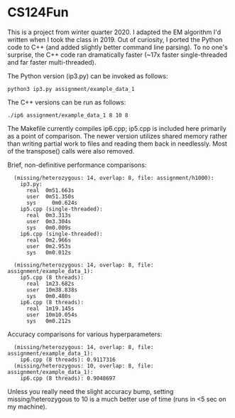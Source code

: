 # CS124Fun

This is a project from winter quarter 2020. I adapted the EM algorithm I'd
written when I took the class in 2019. Out of curiosity, I ported the Python
code to C++ (and added slightly better command line parsing). To no one's
surprise, the C++ code ran dramatically faster (~17x faster single-threaded
and far faster multi-threaded).

The Python version (ip3.py) can be invoked as follows:
```
python3 ip3.py assignment/example_data_1
```

The C++ versions can be run as follows:
```
./ip6 assignment/example_data_1 8 10 8
```

The Makefile currently compiles ip6.cpp; ip5.cpp is included here primarily as
a point of comparison. The newer version utilizes shared memory rather than
writing partial work to files and reading them back in needlessly. Most of the
transpose() calls were also removed.

Brief, non-definitive performance comparisons:
```
  (missing/heterozygous: 14, overlap: 8, file: assignment/h1000):
    ip3.py:
      real	0m51.663s
      user	0m51.350s
      sys	  0m0.624s
    ip5.cpp (single-threaded):
      real	0m3.313s
      user	0m3.304s
      sys	0m0.009s
    ip6.cpp (single-threaded):
      real	0m2.966s
      user	0m2.953s
      sys	0m0.012s

  (missing/heterozygous: 14, overlap: 8, file: assignment/example_data_1):
    ip5.cpp (8 threads):
      real	1m23.682s
      user	10m38.838s
      sys	0m0.480s
    ip6.cpp (8 threads):
      real	1m19.145s
      user	10m10.054s
      sys	0m0.212s
```

Accuracy comparisons for various hyperparameters:
```
  (missing/heterozygous: 14, overlap: 8, file: assignment/example_data_1):
    ip6.cpp (8 threads): 0.9117316
  (missing/heterozygous: 10, overlap: 8, file: assignment/example_data_1):
    ip6.cpp (8 threads): 0.9048697
```

Unless you really need the slight accuracy bump, setting missing/heterozygous
to 10 is a much better use of time (runs in <5 sec on my machine).
